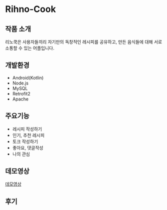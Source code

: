 # Rihno-Cook

## 작품 소개
리노쿡은 사용자들끼리 자기만의 독창적인 레시피를 공유하고, 만든 음식들에 대해 서로 소통할 수 있는 어플입니다.

## 개발환경
* Android(Kotlin)
* Node.js
* MySQL
* Retrofit2
* Apache

## 주요기능
* 레시피 작성하기
* 인기, 추천 레시피
* 토크 작성하기
* 좋아요, 댓글작성
* 나의 관심

## 데모영상
[데모영상](https://github.com/tlsgks48/Rihno-Cook)

## 후기
